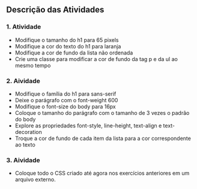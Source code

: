 ## Descrição das Atividades

### 1. Atividade
  * Modifique o tamanho do h1 para 65 pixels
  * Modifique a cor do texto do h1 para laranja
  * Modifique a cor de fundo da lista não ordenada
  * Crie uma classe para modificar a cor de fundo da tag p e da ul ao mesmo tempo

### 2. Aividade
  * Modifique o família do h1 para sans-serif
  * Deixe o parágrafo com o font-weight 600
  * Modifique o font-size do body para 16px
  * Coloque o tamanho do parágrafo com o tamanho de 3 vezes o padrão do body
  * Explore as propriedades font-style, line-height, text-align e text-decoration
  * Troque a cor de fundo de cada item da lista para a cor correspondente ao texto

### 3. Aividade
  * Coloque todo o CSS criado até agora nos exercícios anteriores em um arquivo externo.